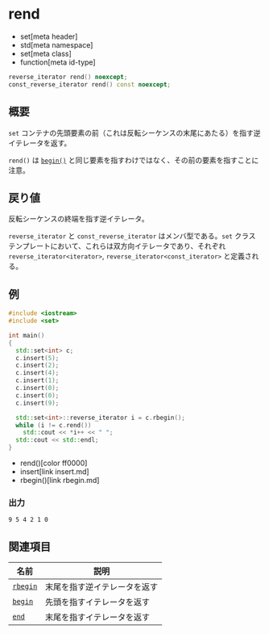 # rend
* set[meta header]
* std[meta namespace]
* set[meta class]
* function[meta id-type]

```cpp
reverse_iterator rend() noexcept;
const_reverse_iterator rend() const noexcept;
```


## 概要
`set` コンテナの先頭要素の前（これは反転シーケンスの末尾にあたる）を指す逆イテレータを返す。

`rend()` は [`begin()`](begin.md) と同じ要素を指すわけではなく、その前の要素を指すことに注意。


## 戻り値
反転シーケンスの終端を指す逆イテレータ。

`reverse_iterator` と `const_reverse_iterator` はメンバ型である。`set` クラステンプレートにおいて、これらは双方向イテレータであり、それぞれ `reverse_iterator<iterator>`, `reverse_iterator<const_iterator>` と定義される。


## 例
```cpp example
#include <iostream>
#include <set>

int main()
{
  std::set<int> c;
  c.insert(5);
  c.insert(2);
  c.insert(4);
  c.insert(1);
  c.insert(0);
  c.insert(0);
  c.insert(9);

  std::set<int>::reverse_iterator i = c.rbegin();
  while (i != c.rend())
    std::cout << *i++ << " ";
  std::cout << std::endl;
}
```
* rend()[color ff0000]
* insert[link insert.md]
* rbegin()[link rbegin.md]

### 出力
```
9 5 4 2 1 0 
```

## 関連項目

| 名前                    | 説明                         |
|-------------------------|------------------------------|
| [`rbegin`](rbegin.md) | 末尾を指す逆イテレータを返す |
| [`begin`](begin.md)   | 先頭を指すイテレータを返す   |
| [`end`](end.md)       | 末尾を指すイテレータを返す   |
